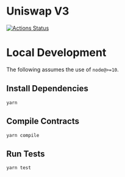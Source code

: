# Uniswap V3

[![Actions Status](https://github.com/Uniswap/uniswap-v3-core/workflows/CI/badge.svg)](https://github.com/Uniswap/uniswap-v3-core/actions)

# Local Development

The following assumes the use of `node@>=10`.

## Install Dependencies

`yarn`

## Compile Contracts

`yarn compile`

## Run Tests

`yarn test`
